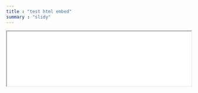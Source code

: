 ```yaml
---
title : "test html embed"
summary : "slidy"
--- 
```

<iframe width="100%" height="150" name="iframe" src="www.linwz.com/moderation_mediation.html"></iframe>
